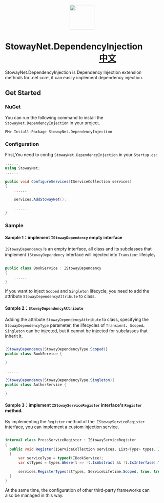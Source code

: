 <p align="center">
  <img height="80" src="https://s.gravatar.com/avatar/6275a0046443d6fb33421b52e503bc3e?s=140">
</p>

# StowayNet.DependencyInjection 　　　　　　　　　　　[中文](https://github.com/stoway/StowayNet.DependencyInjection/blob/master/README.md)
StowayNet.DependencyInjection is Dependency Injection extension methods for .net core, it can easily implement dependency injection.

## Get Started
### NuGet 

You can run the following command to install the `StowayNet.DependencyInjection` in your project.

```
PM> Install-Package StowayNet.DependencyInjection
```

### Configuration

First,You need to config `StowayNet.DependencyInjection` in your `Startup.cs`:
```c#
......
using StowayNet;
......

public void ConfigureServices(IServiceCollection services)
{
    ......

    services.AddStowayNet();

    ......
}

```

### Sample

#### Sample 1：implement `IStowayDependency` empty interface 

`IStowayDependency` is an empty interface, all class and its subclasses that implement `IStowayDependency` interface will injected into `Transient` lifecyle。

```c#

public class BookService : IStowayDependency
{
    ......
}

```
If you want to inject `Scoped` and `Singleton` lifecycle, you need to add the attribute `StowayDependencyAttribute` to class.

#### Sample 2：`StowayDependencyAttribute`

Adding the attribute `StowayDependencyAttribute` to class, specifying the `StowayDependencyType` parameter, the lifecycles of `Transient`、`Scoped`、 `Singleton` can be injected, but it cannot be injected for subclasses that inherit it.

```c#

[StowayDependency(StowayDependencyType.Scoped)]
public class BookService {

}

......

[StowayDependency(StowayDependencyType.Singleton)]
public class AuthorService {

}

```

#### Sample 3：implement `IStowayServiceRegister` interface's `Register` method.

By implementing the `Register` method of the` IStowayServiceRegister` interface, you can implement a custom injection service.

```c#

internal class PressServiceRegister : IStowayServiceRegister
{
  public void Register(IServiceCollection services, List<Type> types, IConfiguration configuration)
  {
      var serviceType = typeof(IBookService);
      var stTypes = types.Where(t => !t.IsAbstract && !t.IsInterface).ToList();

      services.RegisterTypes(stTypes, ServiceLifetime.Scoped, true, true);
  }
}

```

At the same time, the configuration of other third-party frameworks can also be managed in this way.